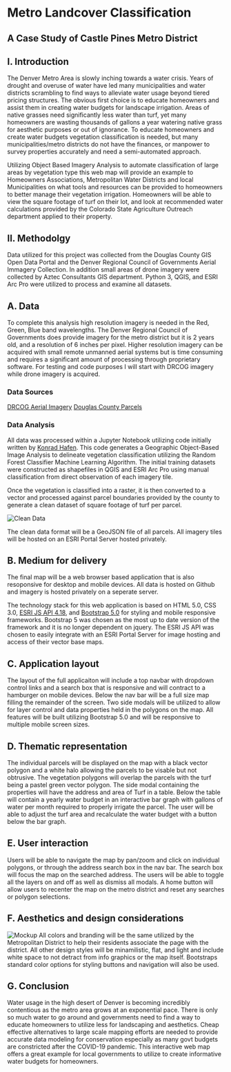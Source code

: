# Metro Landcover Classification
## A Case Study of Castle Pines Metro District

## I. Introduction
The Denver Metro Area is slowly inching towards a water crisis.  Years of drought and overuse of water have led many municipalities and water districts scrambling to find ways to alleviate water usage beyond tiered pricing structures.  The obvious first choice is to educate homeowners and assist them in creating water budgets for landscape irrigation.  Areas of native grasses need significantly less water than turf, yet many homeowners are wasting thousands of gallons a year watering native grass for aesthetic purposes or out of ignorance.  To educate homeowners and create water budgets vegetation classification is needed, but many municipalities/metro districts do not have the finances, or manpower to survey properties accurately and need a semi-automated approach.  

Utilizing Object Based Imagery Analysis to automate classification of large areas by vegetation type this web map will provide an example to Homeowners Associations, Metropolitan Water Districts and local Municipalities on what tools and resources can be provided to homeowners to better manage their vegetation irrigation.  Homeowners will be able to view the square footage of turf on their lot, and look at recommended water calculations provided by the Colorado State Agriculture Outreach department applied to their property.  

## II. Methodolgy
Data utilized for this project was collected from the Douglas County GIS Open Data Portal and the Denver Regional Council of Governments Aerial Immagery Collection.  In addition small areas of drone imagery were collected by Aztec Consultants GIS department.  Python 3, QGIS, and ESRI Arc Pro were utilized to process and examine all datasets.

## A. Data
To complete this analysis high resolution imagery is needed in the Red, Green, Blue band wavelengths.  The Denver Regional Council of Governments does provide imagery for the metro district but it is 2 years old, and a resolution of 6 inches per pixel.  Higher resolution imagery can be acquired with small remote unmanned aerial systems but is time consuming and requires a significant amount of processing through proprietary software.  For testing and code purposes I will start with DRCOG imagery while drone imagery is acquired.  

### Data Sources
[DRCOG Aerial Imagery](https://data.drcog.org/dataset/denver-regional-aerial-photography-project-tiles-2016)
[Douglas County Parcels](https://gis-dougco.opendata.arcgis.com/datasets/parcels-w-accounts)

### Data Analysis
All data was processed within a Jupyter Notebook utilizing code initially written by [Konrad Hafen](https://opensourceoptions.com/blog/python-geographic-object-based-image-analysis-geobia-part-2-image-classification/).  This code generates a Geographic Object-Based Image Analysis to delineate vegetation classification utilizing the Random Forest Classifier Machine Learning Algorithm.  The initial training datasets were constructed as shapefiles in QGIS and ESRI Arc Pro using manual classification from direct observation of each imagery tile.  

Once the vegetation is classified into a raster, it is then converted to a vector and processed against parcel boundaries provided by the county to generate a clean dataset of square footage of turf per parcel.

![Clean Data](http://img/clean_data.PNG)

The clean data format will be a GeoJSON file of all parcels.  All imagery tiles will be hosted on an ESRI Portal Server hosted privately.

## B. Medium for delivery
The final map will be a web browser based application that is also resoponsive for desktop and mobile devices.  All data is hosted on Github and imagery is hosted privately on a seperate server.

The technology stack for this web application is based on HTML 5.0, CSS 3.0, [ESRI JS API 4.18](https://developers.arcgis.com/javascript/latest/), and [Bootstrap 5.0](https://getbootstrap.com/docs/5.0/getting-started/introduction/) for styling and mobile responsive frameworks.  Bootstrap 5 was chosen as the most up to date version of the framework and it is no longer dependent on jquery.  The ESRI JS API was chosen to easily integrate with an ESRI Portal Server for image hosting and access of their vector base maps.

## C. Application layout
The layout of the full applicaiton will include a top navbar with dropdown control links and a search box that is responsive and will contract to a hamburger on mobile devices.  Below the nav bar will be a full size map filling the remainder of the screen.  Two side modals will be utilized to allow for layer control and data properties held in the polygons on the map.  All features will be built utilizing Bootstrap 5.0 and will be responsive to multiple mobile screen sizes. 

## D. Thematic representation
The individual parcels will be displayed on the map with a black vector polygon and a white halo allowing the parcels to be visable but not obtrusive.  The vegetation polygons will overlap the parcels with the turf being a pastel green vector polygon.  The side modal containing the properties will have the address and area of Turf in a table.  Below the table will contain a yearly water budget in an interactive bar graph with gallons of water per month required to properly irrigate the parcel.  The user will be able to adjust the turf area and recalculate the water budget with a button below the bar graph.   

## E. User interaction
Users will be able to navigate the map by pan/zoom and click on individual polygons, or through the address search box in the nav bar.  The search box will focus the map on the searched address.  The users will be able to toggle all the layers on and off as well as dismiss all modals.  A home button will allow users to recenter the map on the metro district and reset any searches or polygon selections. 

## F. Aesthetics and design considerations
![Mockup](http://img/mockup.png)
All colors and branding will be the same utilized by the Metropolitan District to help their residents associate the page with the district.  All other design styles will be minamilistic, flat, and light and include white space to not detract from info graphics or the map itself.  Bootstraps standard color options for styling buttons and navigation will also be used.

## G. Conclusion
Water usage in the high desert of Denver is becoming incredibly contentious as the metro area grows at an exponential pace.  There is only so much water to go around and governments need to find a way to educate homeowners to utilize less for landscaping and aesthetics.  Cheap effective alternatives to large scale mapping efforts are needed to provide accurate data modeling for conservation especially as many govt budgets are constricted after the COVID-19 pandemic.  This interactive web map offers a great example for local governments to utilize to create informative water budgets for homeowners.  
